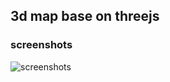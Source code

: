 ## 3d map base on threejs

### screenshots

![screenshots](http://upload.ouliu.net/i/20180530194734o8mwr.jpeg)
